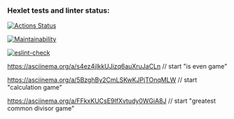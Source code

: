 ### Hexlet tests and linter status:
[![Actions Status](https://github.com/Arguzspb/frontend-project-lvl1/workflows/hexlet-check/badge.svg)](https://github.com/Arguzspb/frontend-project-lvl1/actions)

[![Maintainability](https://api.codeclimate.com/v1/badges/a99a88d28ad37a79dbf6/maintainability)](https://codeclimate.com/github/codeclimate/codeclimate/maintainability)

[![eslint-check](https://github.com//Arguzspb/frontend-project-lvl1/workflows/eslint-check/badge.svg)](https://github.com//Arguzspb/frontend-project-lvl1/actions)

https://asciinema.org/a/s4ez4jIkkUJizq6auXruJaCLn // start "is even game"

https://asciinema.org/a/5BzghBy2CmLSKwKJPjTOnqMLW // start "calculation game"

https://asciinema.org/a/FFkxKUCsE9IfXvtudy0WGiA8J // start "greatest common divisor game"